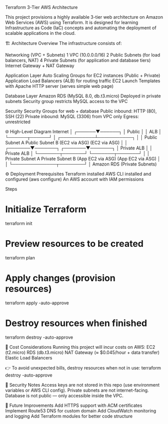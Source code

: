 Terraform 3-Tier AWS Architecture 

This project provisions a highly available 3-tier web architecture on Amazon Web Services (AWS) using Terraform. It is designed for learning Infrastructure as Code (IaC) concepts and automating the deployment of scalable applications in the cloud.

🏗️ Architecture Overview
The infrastructure consists of:

Networking (VPC + Subnets)
1 VPC (10.0.0.0/16)
2 Public Subnets (for load balancers, NAT)
4 Private Subnets (for application and database tiers)
Internet Gateway + NAT Gateway

Application Layer
Auto Scaling Groups for EC2 instances (Public + Private)
Application Load Balancers (ALB) for routing traffic
EC2 Launch Templates with Apache HTTP server (serves simple web page)

Database Layer
Amazon RDS (MySQL 8.0, db.t3.micro)
Deployed in private subnets
Security group restricts MySQL access to the VPC

Security
Security Groups for web + database
Public inbound: HTTP (80), SSH (22)
Private inbound: MySQL (3306) from VPC only
Egress: unrestricted

🌐 High-Level Diagram
                  Internet
                     │
              ┌──────▼──────┐
              │   Public    │
              │    ALB      │
              └──────┬──────┘
                     │
         ┌───────────┴───────────┐
         │                       │
   Public Subnet A         Public Subnet B
   (EC2 via ASG)           (EC2 via ASG)
         │                       │
 ┌───────▼───────┐       ┌───────▼───────┐
 │   Private ALB │       │   Private ALB │
 └───────┬───────┘       └───────┬───────┘
         │                       │
   Private Subnet A        Private Subnet B
   (App EC2 via ASG)       (App EC2 via ASG)
         │                       │
         └──────────────┬────────┘
                        │
                   Amazon RDS
                (Private Subnets)

⚙️ Deployment
Prerequisites
Terraform installed
AWS CLI installed and configured (aws configure)
An AWS account with IAM permissions

Steps
# Initialize Terraform
terraform init

# Preview resources to be created
terraform plan

# Apply changes (provision resources)
terraform apply -auto-approve

# Destroy resources when finished
terraform destroy -auto-approve

💸 Cost Considerations
Running this project will incur costs on AWS:
EC2 (t2.micro)
RDS (db.t3.micro)
NAT Gateway (≈ $0.045/hour + data transfer)
Elastic Load Balancers

👉 To avoid unexpected bills, destroy resources when not in use:
terraform destroy -auto-approve

🔐 Security Notes
Access keys are not stored in this repo (use environment variables or AWS CLI config).
Private subnets are not internet-facing.
Database is not public — only accessible inside the VPC.

🚀 Future Improvements
Add HTTPS support with ACM certificates
Implement Route53 DNS for custom domain
Add CloudWatch monitoring and logging
Add Terraform modules for better code structure